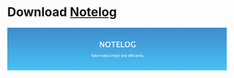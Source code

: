 # Download [Notelog](https://github.com/Jaysontian/Notelog/releases)

<p align="center">
  <img src="https://github.com/Jaysontian/Notelog/blob/master/Screen%20Shot%202019-05-06%20at%203.18.28%20PM.png?raw=true" alt="Notable" width="750">
</p>
